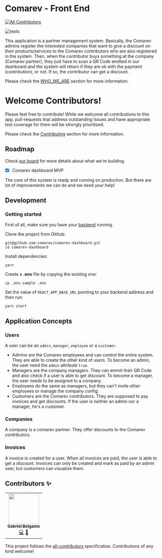 # Comarev - Front End
<!-- ALL-CONTRIBUTORS-BADGE:START - Do not remove or modify this section -->
[![All Contributors](https://img.shields.io/badge/all_contributors-1-orange.svg?style=flat-square)](#contributors-)
<!-- ALL-CONTRIBUTORS-BADGE:END -->

![tests](https://github.com/comarev/comarev-dashboard/actions/workflows/test.yml/badge.svg)

<!-- ALL-CONTRIBUTORS-BADGE:START - Do not remove or modify this section -->
<!-- ALL-CONTRIBUTORS-BADGE:END -->

This application is a partner management system. Basically, the Comarev admins register the interested companies that want to give a discount on their products/services to the Comarev contributors who are also registered in the system. Then, when the contributor buys something at the company (Comarev partner), they just have to scan a QR Code emitted in our dashboard and the system will return if they are ok with the payment (contribution), or not. If so, the contributor can get a discount.

Please check the [WHO_WE_ARE](WHO_WE_ARE.md) section for more information.

# Welcome Contributors!

Please feel free to contribute! While we welcome all contributions to this app, pull-requests that address outstanding Issues and have appropriate test coverage for them will be strongly prioritized.

Please check the [Contributing](CONTRIBUTING.md) section for more information.

## Roadmap

Check [our board](https://github.com/comarev/comarev-dashboard/projects/2) for more details about what we're building.

- [x] Comarev dashboard MVP

The core of this system is ready and running on production. But there are lot of improvements we can do and we need your help!

## Development

### Getting started

First of all, make sure you have your [backend](https://github.com/comarev/comarev) running.

Clone the project from Github:

```
git@github.com:comarev/comarev-dashboard.git
cd comarev-dashboard
```

Install dependencies:

```
yarn
```

Create a **.env** file by copying the existing one:

```
cp .env.sample .env
```

Set the value of `REACT_APP_BASE_URL` pointing to your backend address and then run:

```
yarn start
```

## Application Concepts

### Users

A user can be an `admin`, `manager`, `employee` or a `customer`.

- Admins are the Comarev employees and can control the entire system. They are able to create the other kind of users. To become an admin, the user need the `admin` attribute `true`.
- Managers are the company managers. They can emmit their QR Code and also check if a user is able to get discount. To become a manager, the user needs to be assigned to a company.
- Employees do the same as managers, but they can't invite other employees or manage the company config.
- Customers are the Comarev contributors. They are supposed to pay invoices and get discounts. If the user is neither an admin nor a manager, he's a customer.

### Companies

A company is a comarev partner. They offer discounts to the Comarev contributors.

### Invoices

A invoice is created for a user. When all invoices are paid, the user is able to get a discount. Invoices can only be created and mark as paid by an admin user, but customers can visualize them.

## Contributors ✨

<!-- ALL-CONTRIBUTORS-LIST:START - Do not remove or modify this section -->
<!-- prettier-ignore-start -->
<!-- markdownlint-disable -->
<table>
  <tr>
    <td align="center"><a href="https://github.com/belgamo"><img src="https://avatars.githubusercontent.com/u/19699724?v=4?s=100" width="100px;" alt=""/><br /><sub><b>Gabriel Belgamo</b></sub></a><br /><a href="https://github.com/comarev/comarev-dashboard/commits?author=belgamo" title="Code">💻</a> <a href="https://github.com/comarev/comarev-dashboard/commits?author=belgamo" title="Documentation">📖</a></td>
  </tr>
</table>

<!-- markdownlint-restore -->
<!-- prettier-ignore-end -->

<!-- ALL-CONTRIBUTORS-LIST:END -->
<!-- ALL-CONTRIBUTORS-LIST:END -->

This project follows the [all-contributors](https://github.com/all-contributors/all-contributors) specification. Contributions of any kind welcome!
